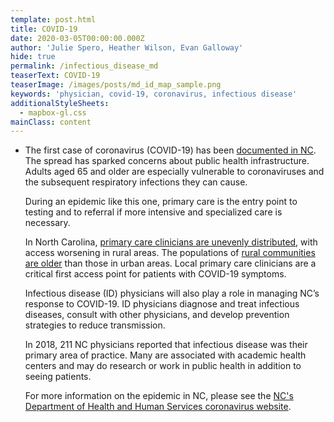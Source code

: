 ```yaml
---
template: post.html
title: COVID-19
date: 2020-03-05T00:00:00.000Z
author: 'Julie Spero, Heather Wilson, Evan Galloway'
hide: true
permalink: /infectious_disease_md
teaserText: COVID-19
teaserImage: /images/posts/md_id_map_sample.png
keywords: 'physician, covid-19, coronavirus, infectious disease'
additionalStyleSheets:
  - mapbox-gl.css
mainClass: content
---
```

* The first case of coronavirus (COVID-19) has been [documented in NC](https://www.newsobserver.com/news/local/article240750876.html).  The spread has sparked concerns about public health infrastructure. Adults aged 65 and older are especially vulnerable to coronaviruses and the subsequent respiratory infections they can cause. 

  During an epidemic like this one, primary care is the entry point to testing and to referral if more intensive and specialized care is necessary.

  In North Carolina, [primary care clinicians are unevenly distributed](https://nchealthworkforce.unc.edu/physician_growth_metro/), with access worsening in rural areas.  The populations of [rural communities are older](https://nchealthworkforce.unc.edu/percent_65_and_older_map/) than those in urban areas.  Local primary care clinicians are a critical first access point for patients with COVID-19 symptoms.  

  Infectious disease (ID) physicians will also play a role in managing NC’s response to COVID-19.  ID physicians diagnose and treat infectious diseases, consult with other physicians, and develop prevention strategies to reduce transmission.

  In 2018, 211 NC physicians reported that infectious disease was their primary area of practice.  Many are associated with academic health centers and may do research or work in public health in addition to seeing patients.

  For more information on the epidemic in NC, please see the [NC's Department of Health and Human Services coronavirus website](https://www.ncdhhs.gov/divisions/public-health/coronavirus-disease-2019-covid-19-response-north-carolina).

<div id="map" style="height:400px;max-width:800px;margin:auto;"></div>

 <script src='/javascript/mapbox-gl.js'></script>

<script>
mapboxgl.accessToken = 'pk.eyJ1IjoiZ2FsbG93YXlldmFuIiwiYSI6ImNqanJlendzeTJ2MGIza3M0bzdzaGx5ZW8ifQ.Baz1Ju09q2mNHqw1gUbbSQ';
var map = new mapboxgl.Map({
container: 'map',
style: 'mapbox://styles/mapbox/light-v10',
center: [-80.1, 35.4],
minZoom: 6, 
zoom: 6,
maxZoom: 10
});
map.on('load', function() {
// Add a new source from our GeoJSON data and
// set the 'cluster' option to true. GL-JS will
// add the point_count property to your source data.
map.addSource('id_md', {
type: 'geojson',
data:
'/data/infectious_disease_md_points.json',
cluster: true,
clusterMaxZoom: 14, // Max zoom to cluster points on
clusterRadius: 50 // Radius of each cluster when clustering points (defaults to 50)
});

map.addLayer({
id: 'clusters',
type: 'circle',
source: 'id_md',
filter: ['has', 'point_count'],
paint: {
// Use step expressions (https://docs.mapbox.com/mapbox-gl-js/style-spec/#expressions-step)
// with three steps to implement three types of circles:
//   * Blue, 20px circles when point count is less than 100
//   * Yellow, 30px circles when point count is between 100 and 750
//   * Pink, 40px circles when point count is greater than or equal to 750
'circle-color': [
'step',
['get', 'point_count'],
'#dadaeb',
20,
'#bcbddc',
40,
'#9e9ac8',
60,
'#807dba',
80,
'#6a51a3',
100,
'#4a1486',
],
'circle-radius': [
'step',
['get', 'point_count'],
20,
100,
30,
750,
40
]
}
});
 
map.addLayer({
id: 'cluster-count',
type: 'symbol',
source: 'id_md',
filter: ['has', 'point_count'],
layout: {
'text-field': '{point_count_abbreviated}',
'text-font': ['DIN Offc Pro Medium', 'Arial Unicode MS Bold'],
'text-size': 12
}
});
 
map.addLayer({
id: 'unclustered-point',
type: 'circle',
source: 'id_md',
filter: ['!', ['has', 'point_count']],
paint: {
'circle-color': '#dadaeb',
'circle-radius': 4,
'circle-stroke-width': 1,
'circle-stroke-color': '#4a1486'
}
});

});
</script>